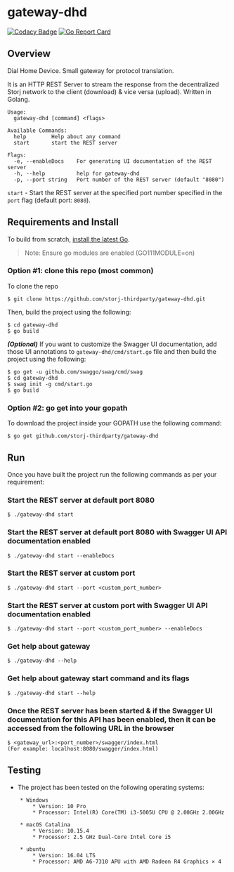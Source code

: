 # gateway-dhd

[![Codacy Badge](https://api.codacy.com/project/badge/Grade/cc4244073efa46299c90ad41eb5611ce)](https://app.codacy.com/gh/storj-thirdparty/gateway-dhd?utm_source=github.com&utm_medium=referral&utm_content=storj-thirdparty/gateway-dhd&utm_campaign=Badge_Grade)
[![Go Report Card](https://goreportcard.com/badge/github.com/storj-thirdparty/gateway-dhd)](https://goreportcard.com/report/github.com/storj-thirdparty/gateway-dhd)

## Overview

Dial Home Device. Small gateway for protocol translation.

It is an HTTP REST Server to stream the response from the decentralized Storj network to the client (download) & vice versa (upload). Written in Golang.

```;
Usage:
  gateway-dhd [command] <flags>
  
Available Commands:
  help        Help about any command
  start       start the REST server
  
Flags:
  -e, --enableDocs    For generating UI documentation of the REST server
  -h, --help          help for gateway-dhd
  -p, --port string   Port number of the REST server (default "8080")
```
  
```start``` - Start the REST server at the specified port number specified in the ```port``` flag (default port: ```8080```).

## Requirements and Install
To build from scratch, [install the latest Go](https://golang.org/doc/install#install).

> Note: Ensure go modules are enabled (GO111MODULE=on)

### Option #1: clone this repo (most common)
To clone the repo
```;
$ git clone https://github.com/storj-thirdparty/gateway-dhd.git
```
Then, build the project using the following:
```;
$ cd gateway-dhd
$ go build
```
***(Optional)*** If you want to customize the Swagger UI documentation, add those UI annotations to ```gateway-dhd/cmd/start.go``` file and then build the project using the following:

```;
$ go get -u github.com/swaggo/swag/cmd/swag
$ cd gateway-dhd
$ swag init -g cmd/start.go
$ go build
```

### Option #2: go get into your gopath
To download the project inside your GOPATH use the following command:
```;
$ go get github.com/storj-thirdparty/gateway-dhd
```
## Run
Once you have built the project run the following commands as per your requirement:

### Start the REST server at default port 8080
```;
$ ./gateway-dhd start
```
### Start the REST server at default port 8080 with Swagger UI API documentation enabled
```;
$ ./gateway-dhd start --enableDocs
```
### Start the REST server at custom port
```;
$ ./gateway-dhd start --port <custom_port_number>
```
### Start the REST server at custom port with Swagger UI API documentation enabled
```;
$ ./gateway-dhd start --port <custom_port_number> --enableDocs
```
### Get help about gateway
```;
$ ./gateway-dhd --help
```
### Get help about gateway start command and its flags
```;
$ ./gateway-dhd start --help
```
### Once the REST server has been started & if the Swagger UI documentation for this API has been enabled, then it can be accessed from the following URL in the browser
```;
$ <gateway_url>:<port_number>/swagger/index.html
(For example: localhost:8080/swagger/index.html)
```

## Testing
*   The project has been tested on the following operating systems:
```;
	* Windows
		* Version: 10 Pro
		* Processor: Intel(R) Core(TM) i3-5005U CPU @ 2.00GHz 2.00GHz

	* macOS Catalina
		* Version: 10.15.4
		* Processor: 2.5 GHz Dual-Core Intel Core i5

	* ubuntu
		* Version: 16.04 LTS
		* Processor: AMD A6-7310 APU with AMD Radeon R4 Graphics × 4
```
